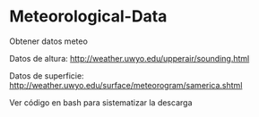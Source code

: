 # Meteorological-Data
Obtener datos meteo


Datos de altura:
http://weather.uwyo.edu/upperair/sounding.html


Datos de superficie:
http://weather.uwyo.edu/surface/meteorogram/samerica.shtml


Ver código en bash para sistematizar la descarga
